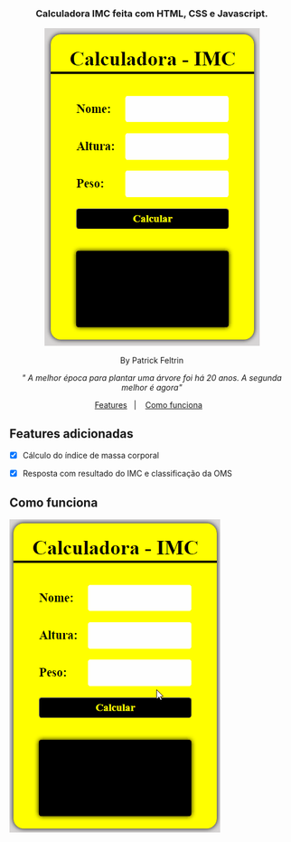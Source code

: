 <h3 align="center">
  Calculadora IMC feita com HTML, CSS e Javascript.
</h3>
<p align="center">
<img alt="calculadora" src="imgcalcimc.gif" /></img>
</p>
<p align="center"> By Patrick Feltrin </p>
<p align="center">
<em> " A melhor época para plantar uma árvore foi há 20 anos. A segunda melhor é agora" </em>
</p>
<p align="center">
  <a href="#features-adicionadas">Features</a>&nbsp;&nbsp;&nbsp;|&nbsp;&nbsp;&nbsp;
  <a href="#features-adicionadas">Como funciona</a>&nbsp;&nbsp;&nbsp;
</p>

## Features adicionadas

- [X] Cálculo do índice de massa corporal

- [X] Resposta com resultado do IMC e classificação da OMS

## Como funciona

<img alt="calculadora" src="calculadoraIMC.gif" />
